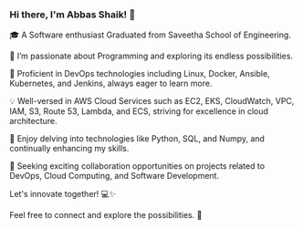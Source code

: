 ### Hi there, I'm Abbas Shaik! 👋

🎓 A Software enthusiast Graduated from Saveetha School of Engineering.

👀 I’m passionate about Programming and exploring its endless possibilities.

🌱 Proficient in DevOps technologies including Linux, Docker, Ansible, Kubernetes, and Jenkins, always eager to learn more.

💡 Well-versed in AWS Cloud Services such as EC2, EKS, CloudWatch, VPC, IAM, S3, Route 53, Lambda, and ECS, striving for excellence in cloud architecture.

💼 Enjoy delving into technologies like Python, SQL, and Numpy, and continually enhancing my skills.

💞️ Seeking exciting collaboration opportunities on projects related to DevOps, Cloud Computing, and Software Development.

Let's innovate together! 💻✨

Feel free to connect and explore the possibilities. 🚀
